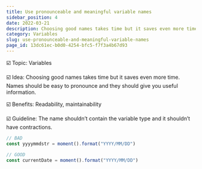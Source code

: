 ```yaml
---
title: Use pronounceable and meaningful variable names
sidebar_position: 4
date: 2022-03-21
description: Choosing good names takes time but it saves even more time. Names should be easy to pronounce and they should give you useful information.
category: Variables
slug: use-pronounceable-and-meaningful-variable-names
page_id: 13dc61ec-b0d0-4254-bfc5-f7f3a4b67d93
---
```


☑️ Topic: Variables

☑️ Idea: Choosing good names takes time but it saves even more time. Names should be easy to pronounce and they should give you useful information.

☑️ Benefits: Readability, maintainability

☑️ Guideline: The name shouldn’t contain the variable type and it shouldn’t have contractions.

```javascript
// BAD
const yyyymmdstr = moment().format("YYYY/MM/DD")

// GOOD
const currentDate = moment().format("YYYY/MM/DD")
```
